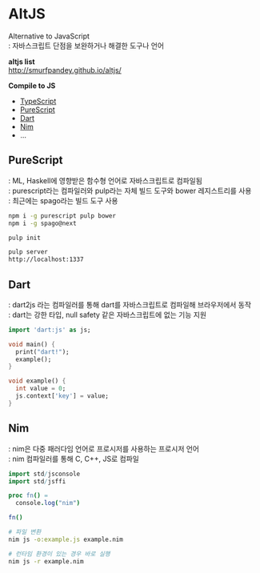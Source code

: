 # AltJS
Alternative to JavaScript  
: 자바스크립트 단점을 보완하거나 해결한 도구나 언어

**altjs list**  
http://smurfpandey.github.io/altjs/

 
**Compile to JS**
- [TypeScript](./ts/)
- [PureScript](#purescript)
- [Dart](#dart)
- [Nim](#nim)
- ...



## PureScript
: ML, Haskell에 영향받은 함수형 언어로 자바스크립트로 컴파일됨  
: purescript라는 컴파일러와 pulp라는 자체 빌드 도구와 bower 레지스트리를 사용  
: 최근에는 spago라는 빌드 도구 사용  

```bash
npm i -g purescript pulp bower
npm i -g spago@next 

pulp init

pulp server
http://localhost:1337
```



## Dart   
: dart2js 라는 컴파일러를 통해 dart를 자바스크립트로 컴파일해 브라우저에서 동작  
: dart는 강한 타입, null safety 같은 자바스크립트에 없는 기능 지원   

```dart
import 'dart:js' as js;

void main() {
  print("dart!");
  example();
}

void example() {
  int value = 0;
  js.context['key'] = value;
}
```



## Nim       
: nim은 다중 패러다임 언어로 프로시저를 사용하는 프로시저 언어  
: nim 컴파일러를 통해 C, C++, JS로 컴파일   


```nim
import std/jsconsole
import std/jsffi

proc fn() =
  console.log("nim")

fn()
```

```bash
# 파일 변환
nim js -o:example.js example.nim

# 런타임 환경이 있는 경우 바로 실행
nim js -r example.nim
```